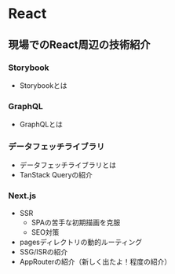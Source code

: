 # React

## 現場でのReact周辺の技術紹介

### Storybook

- Storybookとは

### GraphQL

- GraphQLとは

### データフェッチライブラリ

- データフェッチライブラリとは
- TanStack Queryの紹介

### Next.js

- SSR
  - SPAの苦手な初期描画を克服
  - SEO対策
- pagesディレクトリの動的ルーティング
- SSG/ISRの紹介
- AppRouterの紹介（新しく出たよ！程度の紹介）
